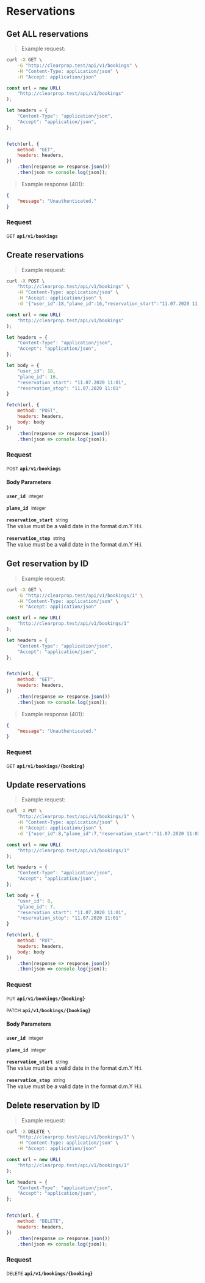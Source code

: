 # Reservations


## Get ALL reservations




> Example request:

```bash
curl -X GET \
    -G "http://clearprop.test/api/v1/bookings" \
    -H "Content-Type: application/json" \
    -H "Accept: application/json"
```

```javascript
const url = new URL(
    "http://clearprop.test/api/v1/bookings"
);

let headers = {
    "Content-Type": "application/json",
    "Accept": "application/json",
};


fetch(url, {
    method: "GET",
    headers: headers,
})
    .then(response => response.json())
    .then(json => console.log(json));
```


> Example response (401):

```json
{
    "message": "Unauthenticated."
}
```

### Request
<small class="badge badge-green">GET</small>
 **`api/v1/bookings`**



## Create reservations




> Example request:

```bash
curl -X POST \
    "http://clearprop.test/api/v1/bookings" \
    -H "Content-Type: application/json" \
    -H "Accept: application/json" \
    -d '{"user_id":18,"plane_id":16,"reservation_start":"11.07.2020 11:01","reservation_stop":"11.07.2020 11:01"}'

```

```javascript
const url = new URL(
    "http://clearprop.test/api/v1/bookings"
);

let headers = {
    "Content-Type": "application/json",
    "Accept": "application/json",
};

let body = {
    "user_id": 18,
    "plane_id": 16,
    "reservation_start": "11.07.2020 11:01",
    "reservation_stop": "11.07.2020 11:01"
}

fetch(url, {
    method: "POST",
    headers: headers,
    body: body
})
    .then(response => response.json())
    .then(json => console.log(json));
```



### Request
<small class="badge badge-black">POST</small>
 **`api/v1/bookings`**

<h4 class="fancy-heading-panel"><b>Body Parameters</b></h4>
<code><b>user_id</b></code>&nbsp; <small>integer</small>     <br>
    

<code><b>plane_id</b></code>&nbsp; <small>integer</small>     <br>
    

<code><b>reservation_start</b></code>&nbsp; <small>string</small>     <br>
    The value must be a valid date in the format d.m.Y H:i.

<code><b>reservation_stop</b></code>&nbsp; <small>string</small>     <br>
    The value must be a valid date in the format d.m.Y H:i.



## Get reservation by ID




> Example request:

```bash
curl -X GET \
    -G "http://clearprop.test/api/v1/bookings/1" \
    -H "Content-Type: application/json" \
    -H "Accept: application/json"
```

```javascript
const url = new URL(
    "http://clearprop.test/api/v1/bookings/1"
);

let headers = {
    "Content-Type": "application/json",
    "Accept": "application/json",
};


fetch(url, {
    method: "GET",
    headers: headers,
})
    .then(response => response.json())
    .then(json => console.log(json));
```


> Example response (401):

```json
{
    "message": "Unauthenticated."
}
```

### Request
<small class="badge badge-green">GET</small>
 **`api/v1/bookings/{booking}`**



## Update reservations




> Example request:

```bash
curl -X PUT \
    "http://clearprop.test/api/v1/bookings/1" \
    -H "Content-Type: application/json" \
    -H "Accept: application/json" \
    -d '{"user_id":8,"plane_id":7,"reservation_start":"11.07.2020 11:01","reservation_stop":"11.07.2020 11:01"}'

```

```javascript
const url = new URL(
    "http://clearprop.test/api/v1/bookings/1"
);

let headers = {
    "Content-Type": "application/json",
    "Accept": "application/json",
};

let body = {
    "user_id": 8,
    "plane_id": 7,
    "reservation_start": "11.07.2020 11:01",
    "reservation_stop": "11.07.2020 11:01"
}

fetch(url, {
    method: "PUT",
    headers: headers,
    body: body
})
    .then(response => response.json())
    .then(json => console.log(json));
```



### Request
<small class="badge badge-darkblue">PUT</small>
 **`api/v1/bookings/{booking}`**

<small class="badge badge-purple">PATCH</small>
 **`api/v1/bookings/{booking}`**

<h4 class="fancy-heading-panel"><b>Body Parameters</b></h4>
<code><b>user_id</b></code>&nbsp; <small>integer</small>     <br>
    

<code><b>plane_id</b></code>&nbsp; <small>integer</small>     <br>
    

<code><b>reservation_start</b></code>&nbsp; <small>string</small>     <br>
    The value must be a valid date in the format d.m.Y H:i.

<code><b>reservation_stop</b></code>&nbsp; <small>string</small>     <br>
    The value must be a valid date in the format d.m.Y H:i.



## Delete reservation by ID




> Example request:

```bash
curl -X DELETE \
    "http://clearprop.test/api/v1/bookings/1" \
    -H "Content-Type: application/json" \
    -H "Accept: application/json"
```

```javascript
const url = new URL(
    "http://clearprop.test/api/v1/bookings/1"
);

let headers = {
    "Content-Type": "application/json",
    "Accept": "application/json",
};


fetch(url, {
    method: "DELETE",
    headers: headers,
})
    .then(response => response.json())
    .then(json => console.log(json));
```



### Request
<small class="badge badge-red">DELETE</small>
 **`api/v1/bookings/{booking}`**





